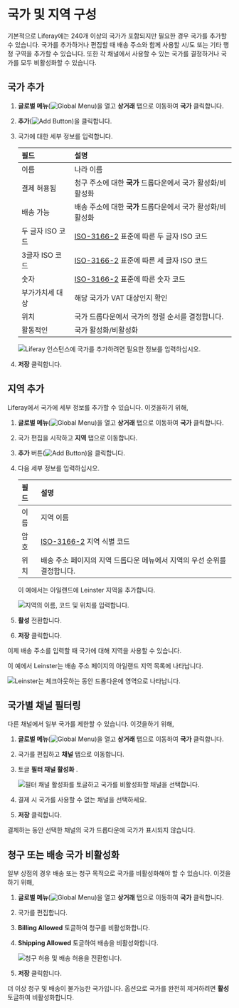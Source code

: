 # 국가 및 지역 구성

기본적으로 Liferay에는 240개 이상의 국가가 포함되지만 필요한 경우 국가를 추가할 수 있습니다. 국가를 추가하거나 편집할 때 배송 주소와 함께 사용할 시/도 또는 기타 행정 구역을 추가할 수 있습니다. 또한 각 채널에서 사용할 수 있는 국가를 결정하거나 국가를 모두 비활성화할 수 있습니다.

## 국가 추가

1. **글로벌 메뉴**(![Global Menu](../images/icon-applications-menu.png))을 열고 **상거래** 탭으로 이동하여 **국가** 클릭합니다.

1. **추가**(![Add Button](../images/icon-add.png))을 클릭합니다.

1. 국가에 대한 세부 정보를 입력합니다.

   | 필드          | 설명                                                                        |
   |:----------- |:------------------------------------------------------------------------- |
   | 이름          | 나라 이름                                                                     |
   | 결제 허용됨      | 청구 주소에 대한 **국가** 드롭다운에서 국가 활성화/비활성화                                         |
   | 배송 가능       | 배송 주소에 대한 **국가** 드롭다운에서 국가 활성화/비활성화                                         |
   | 두 글자 ISO 코드 | [ISO-3166-2](https://www.iso.org/obp/ui/#search/code/) 표준에 따른 두 글자 ISO 코드 |
   | 3글자 ISO 코드  | [ISO-3166-2](https://www.iso.org/obp/ui/#search/code/) 표준에 따른 세 글자 ISO 코드 |
   | 숫자          | [ISO-3166-2](https://www.iso.org/obp/ui/#search/code/) 표준에 따른 숫자 코드       |
   | 부가가치세 대상    | 해당 국가가 VAT 대상인지 확인                                                        |
   | 위치          | 국가 드롭다운에서 국가의 정렬 순서를 결정합니다.                                               |
   | 활동적인        | 국가 활성화/비활성화                                                               |

   ![Liferay 인스턴스에 국가를 추가하려면 필요한 정보를 입력하십시오.](./configuring-countries-and-regions/images/01.png)

1. **저장** 클릭합니다.

## 지역 추가

Liferay에서 국가에 세부 정보를 추가할 수 있습니다. 이것을하기 위해,

1. **글로벌 메뉴**(![Global Menu](../images/icon-applications-menu.png))을 열고 **상거래** 탭으로 이동하여 **국가** 클릭합니다.

1. 국가 편집을 시작하고 **지역** 탭으로 이동합니다.

1. **추가** 버튼(![Add Button](../images/icon-add.png))을 클릭합니다.

1. 다음 세부 정보를 입력하십시오.

   | 필드 | 설명                                                              |
   |:-- |:--------------------------------------------------------------- |
   | 이름 | 지역 이름                                                           |
   | 암호 | [ISO-3166-2](https://www.iso.org/obp/ui/#search/code/) 지역 식별 코드 |
   | 위치 | 배송 주소 페이지의 지역 드롭다운 메뉴에서 지역의 우선 순위를 결정합니다.                       |

   이 예에서는 아일랜드에 Leinster 지역을 추가합니다.

   ![지역의 이름, 코드 및 위치를 입력합니다.](./configuring-countries-and-regions/images/02.png)

1. **활성** 전환합니다.

1. **저장** 클릭합니다.

이제 배송 주소를 입력할 때 국가에 대해 지역을 사용할 수 있습니다.

이 예에서 Leinster는 배송 주소 페이지의 아일랜드 지역 목록에 나타납니다.

![Leinster는 체크아웃하는 동안 드롭다운에 영역으로 나타납니다.](./configuring-countries-and-regions/images/03.png)

## 국가별 채널 필터링

다른 채널에서 일부 국가를 제한할 수 있습니다. 이것을하기 위해,

1. **글로벌 메뉴**(![Global Menu](../images/icon-applications-menu.png))을 열고 **상거래** 탭으로 이동하여 **국가** 클릭합니다.

1. 국가를 편집하고 **채널** 탭으로 이동합니다.

1. 토글 **필터 채널 활성화** .

   ![필터 채널 활성화를 토글하고 국가를 비활성화할 채널을 선택합니다.](./configuring-countries-and-regions/images/04.png)

1. 결제 시 국가를 사용할 수 없는 채널을 선택하세요.

1. **저장** 클릭합니다.

결제하는 동안 선택한 채널의 국가 드롭다운에 국가가 표시되지 않습니다.

## 청구 또는 배송 국가 비활성화

일부 상점의 경우 배송 또는 청구 목적으로 국가를 비활성화해야 할 수 있습니다. 이것을하기 위해,

1. **글로벌 메뉴**(![Global Menu](../images/icon-applications-menu.png))을 열고 **상거래** 탭으로 이동하여 **국가** 클릭합니다.

1. 국가를 편집합니다.

1. **Billing Allowed** 토글하여 청구를 비활성화합니다.

1. **Shipping Allowed** 토글하여 배송을 비활성화합니다.

   ![청구 허용 및 배송 허용을 전환합니다.](./configuring-countries-and-regions/images/05.png)

1. **저장** 클릭합니다.

더 이상 청구 및 배송이 불가능한 국가입니다. 옵션으로 국가를 완전히 제거하려면 **활성** 토글하여 비활성화합니다.
